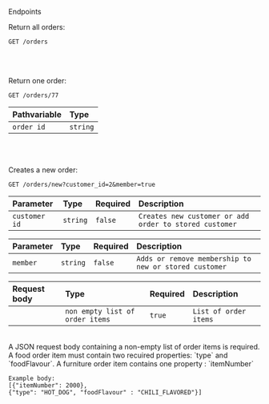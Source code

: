 





Endpoints 

Return all orders:

```http
GET /orders
```
<br> <br>

Return one order:

```http
GET /orders/77
```

| Pathvariable | Type  |
|:-------------| :--- | 
| `order id`   | `string` |
<br> <br>

Creates a new order:

```http
GET /orders/new?customer_id=2&member=true
```

| Parameter     | Type  | Required | Description                                            |
|:--------------| :--- |:---------|:-------------------------------------------------------|
| `customer id` | `string` | `false`  | `Creates new customer or add order to stored customer` |

| Parameter      | Type  | Required   | Description                                           | 
|:---------------| :--- |:--------|:------------------------------------------------------|
| `member`       | `string` | `false` | `Adds or remove membership to new or stored customer` |

| Request body | Type                            | Required | Description           | 
|:-------------|:--------------------------------|:---------|:----------------------|
|     | `non empty list of order items` | `true`   | `List of order items` |

<br>
A JSON request body containing a non-empty list of order items is required.
A food order item must contain two recuired properties: `type` and `foodFlavour`. 
A furniture order item contains one property : `itemNumber`

```http
Example body: 
[{"itemNumber": 2000},
{"type": "HOT_DOG", "foodFlavour" : "CHILI_FLAVORED"}]
```
